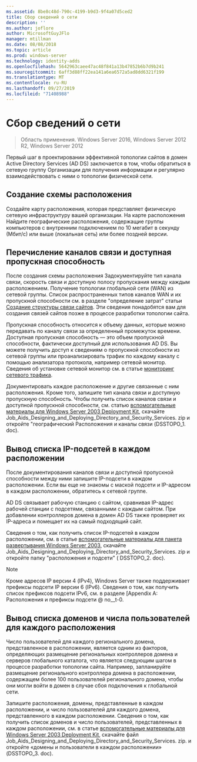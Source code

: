 ```yaml
---
ms.assetid: 8be8c48d-790c-4199-b9d3-9f4a07d5ced2
title: Сбор сведений о сети
description: ''
ms.author: joflore
author: MicrosoftGuyJFlo
manager: mtillman
ms.date: 08/08/2018
ms.topic: article
ms.prod: windows-server
ms.technology: identity-adds
ms.openlocfilehash: 5642963caee47ac48f841a13b47852b6b7d9b241
ms.sourcegitcommit: 6aff3d88ff22ea141a6ea6572a5ad8dd6321f199
ms.translationtype: MT
ms.contentlocale: ru-RU
ms.lasthandoff: 09/27/2019
ms.locfileid: "71408988"
---
```

# <a name="collecting-network-information"></a>Сбор сведений о сети

>Область применения. Windows Server 2016, Windows Server 2012 R2, Windows Server 2012

Первый шаг в проектировании эффективной топологии сайтов в домен Active Directory Services (AD DS) заключается в том, чтобы обратиться в сетевую группу Организации для получения информации и регулярно взаимодействовать с ними о топологии физической сети.  
  
## <a name="creating-a-location-map"></a>Создание схемы расположения

Создайте карту расположения, которая представляет физическую сетевую инфраструктуру вашей организации. На карте расположения Найдите географические расположения, содержащие группы компьютеров с внутренним подключением по 10 мегабит в секунду (Мбит/с) или выше (локальная сеть) или более поздней версии.  
  
## <a name="listing-communication-links-and-available-bandwidth"></a>Перечисление каналов связи и доступная пропускная способность

После создания схемы расположения Задокументируйте тип канала связи, скорость связи и доступную полосу пропускания между каждым расположением. Получение топологии глобальной сети (WAN) из сетевой группы. Список распространенных типов каналов WAN и их пропускной способности см. в разделе "определение затрат" статьи [Создание структуры связи сайтов](../../ad-ds/plan/Creating-a-Site-Link-Design.md). Эти сведения понадобятся вам для создания связей сайтов позже в процессе разработки топологии сайта.  
  
Пропускная способность относится к объему данных, которые можно передавать по каналу связи за определенный промежуток времени. Доступная пропускная способность — это объем пропускной способности, фактически доступный для использования AD DS. Вы можете получить доступ к сведениям о пропускной способности из сетевой группы или проанализировать трафик по каждому каналу с помощью анализатора протокола, например сетевой монитор. Сведения об установке сетевой монитор см. в статье [мониторинг сетевого трафика](https://go.microsoft.com/fwlink/?LinkId=107058).  
  
Документировать каждое расположение и другие связанные с ним расположения. Кроме того, запишите тип канала связи и доступную пропускную способность. Чтобы получить список каналов связи и доступной пропускной способности, см. статью [вспомогательные материалы для Windows Server 2003 Deployment Kit](https://go.microsoft.com/fwlink/?LinkID=102558), скачайте Job_Aids_Designing_and_Deploying_Directory_and_Security_Services. zip и откройте "географический Расположения и каналы связи (DSSTOPO_1. doc).  
  
## <a name="listing-ip-subnets-within-each-location"></a>Вывод списка IP-подсетей в каждом расположении

После документирования каналов связи и доступной пропускной способности между ними запишите IP-подсети в каждом расположении. Если вы еще не знакомы с маской подсети и IP-адресом в каждом расположении, обратитесь к сетевой группе.  
  
AD DS связывает рабочую станцию с сайтом, сравнивая IP-адрес рабочей станции с подсетями, связанными с каждым сайтом. При добавлении контроллеров домена в домен AD DS также проверяет их IP-адреса и помещает их на самый подходящий сайт.  
  
Сведения о том, как получить список IP-подсетей в каждом расположении, см. в статье [вспомогательные материалы для пакета развертывания Windows Server 2003](https://go.microsoft.com/fwlink/?LinkID=102558), скачайте Job_Aids_Designing_and_Deploying_Directory_and_Security_Services. zip и откройте папку "расположения и подсети" ( DSSTOPO_2. doc).  
  
> [!NOTE]  
> Кроме адресов IP версии 4 (IPv4), Windows Server также поддерживает префиксы подсети IP версии 6 (IPv6). Сведения о том, как получить список префиксов подсети IPv6, см. в разделе [Appendix A: Расположения и префиксы подсети @ no__t-0.  

## <a name="listing-domains-and-number-of-users-for-each-location"></a>Вывод списка доменов и числа пользователей для каждого расположения

Число пользователей для каждого регионального домена, представленное в расположении, является одним из факторов, определяющих размещение региональных контроллеров домена и серверов глобального каталога, что является следующим шагом в процессе разработки топологии сайта. Например, запланируйте размещение регионального контроллера домена в расположении, содержащем более 100 пользователей регионального домена, чтобы они могли войти в домен в случае сбоя подключения к глобальной сети.  
  
Запишите расположения, домены, представленные в каждом расположении, и число пользователей для каждого домена, представленного в каждом расположении. Сведения о том, как получить список доменов и число пользователей, представленных в каждом расположении, см. в статье [вспомогательные материалы для Windows Server 2003 Deployment Kit](https://go.microsoft.com/fwlink/?LinkID=102558), скачайте файл Job_Aids_Designing_and_Deploying_Directory_and_Security_Services. zip. и откройте «домены и пользователи в каждом расположении» (DSSTOPO_3. doc).  
